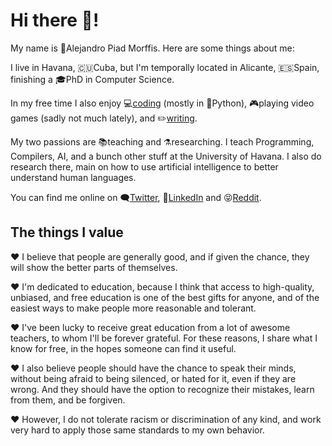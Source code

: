 # Hi there 🖖!

My name is 👨Alejandro Piad Morffis. Here are some things about me:

I live in Havana, 🇨🇺Cuba, but I'm temporally located in Alicante, 🇪🇸Spain, finishing a 🎓PhD in Computer Science.  

In my free time I also enjoy 💻[coding](https://apiad.net/projects) (mostly in 🐍Python), 🎮playing video games (sadly not much lately), and ✏️[writing](https://apiad.net/blog).

My two passions are 📚teaching and ⚗️researching. I teach Programming, Compilers, AI, and a bunch other stuff at the University of Havana. I also do research there, main on how to use artificial intelligence to better understand human languages.

You can find me online on 🗨️[Twitter](https://twitter.com/AlejandroPiad), 💼[LinkedIn](https://linkedin.com/in/apiad) and 😝[Reddit](https://www.reddit.com/user/apiad).

## The things I value

❤️ I believe that people are generally good, and if given the chance, they will show the better parts of themselves. 

❤️ I'm dedicated to education, because I think that access to high-quality, unbiased, and free education is one of the best gifts for anyone, and of the easiest ways to make people more reasonable and tolerant. 

❤️ I've been lucky to receive great education from a lot of awesome teachers, to whom I'll be forever grateful. For these reasons, I share what I know for free, in the hopes someone can find it useful.

❤️ I also believe people should have the chance to speak their minds, without being afraid to being silenced, or hated for it, even if they are wrong. And they should have the option to recognize their mistakes, learn from them, and be forgiven. 

❤️ However, I do not tolerate racism or discrimination of any kind, and work very hard to apply those same standards to my own behavior.

